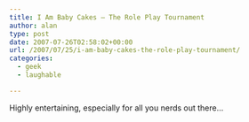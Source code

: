 ```yaml
---
title: I Am Baby Cakes – The Role Play Tournament
author: alan
type: post
date: 2007-07-26T02:58:02+00:00
url: /2007/07/25/i-am-baby-cakes-the-role-play-tournament/
categories:
  - geek
  - laughable

---
```

Highly entertaining, especially for all you nerds out there&#8230;

